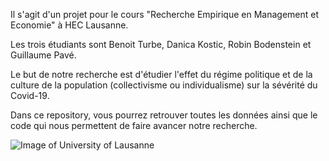 Il s'agit d'un projet pour le cours "Recherche Empirique en Management et Economie" à HEC Lausanne.

Les trois étudiants sont Benoit Turbe, Danica Kostic, Robin Bodenstein et Guillaume Pavé.

Le but de notre recherche est d'étudier l'effet du régime politique et de la culture de la population (collectivisme ou individualisme) sur la sévérité du Covid-19.

Dans ce repository, vous pourrez retrouver toutes les données ainsi que le code qui nous permettent de faire avancer notre recherche.



![Image of University of Lausanne](https://www.cross-border.org/wp-content/uploads/2016/03/1234567.jpg)


